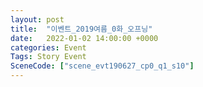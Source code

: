 ```yaml
---
layout: post
title:  "이벤트_2019여름_0화_오프닝"
date:   2022-01-02 14:00:00 +0000
categories: Event
Tags: Story Event
SceneCode: ["scene_evt190627_cp0_q1_s10"]
---
```

